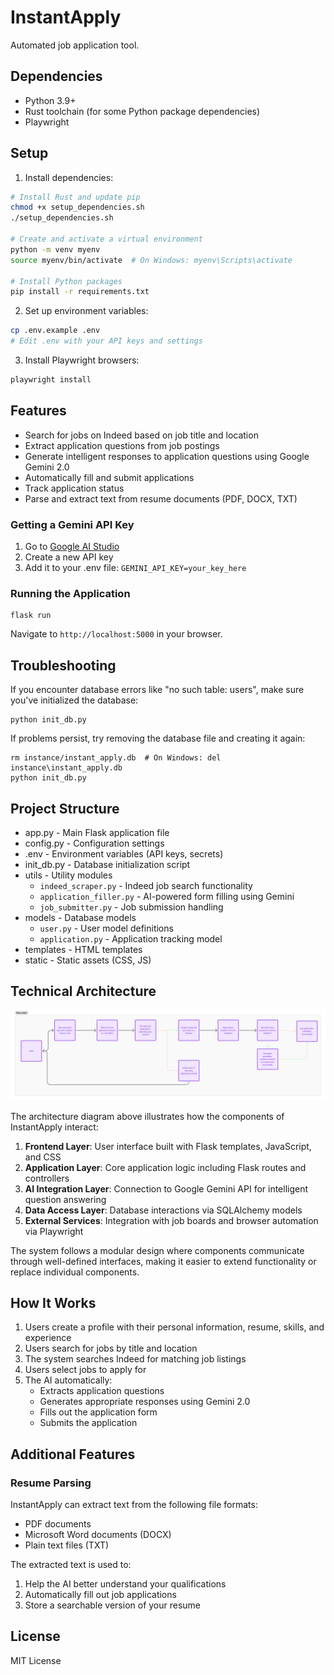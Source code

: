 # InstantApply

Automated job application tool.

## Dependencies

- Python 3.9+
- Rust toolchain (for some Python package dependencies)
- Playwright

## Setup

1. Install dependencies:

```bash
# Install Rust and update pip
chmod +x setup_dependencies.sh
./setup_dependencies.sh

# Create and activate a virtual environment
python -m venv myenv
source myenv/bin/activate  # On Windows: myenv\Scripts\activate

# Install Python packages
pip install -r requirements.txt
```

2. Set up environment variables:
   
```bash
cp .env.example .env
# Edit .env with your API keys and settings
```

3. Install Playwright browsers:

```bash
playwright install
```

## Features

- Search for jobs on Indeed based on job title and location
- Extract application questions from job postings
- Generate intelligent responses to application questions using Google Gemini 2.0
- Automatically fill and submit applications
- Track application status
- Parse and extract text from resume documents (PDF, DOCX, TXT)

### Getting a Gemini API Key

1. Go to [Google AI Studio](https://makersuite.google.com/app/apikey)
2. Create a new API key
3. Add it to your .env file: `GEMINI_API_KEY=your_key_here`

### Running the Application

```
flask run
```

Navigate to `http://localhost:5000` in your browser.

## Troubleshooting

If you encounter database errors like "no such table: users", make sure you've initialized the database:

```
python init_db.py
```

If problems persist, try removing the database file and creating it again:

```
rm instance/instant_apply.db  # On Windows: del instance\instant_apply.db
python init_db.py
```

## Project Structure

- app.py - Main Flask application file
- config.py - Configuration settings
- .env - Environment variables (API keys, secrets)
- init_db.py - Database initialization script
- utils - Utility modules
  - `indeed_scraper.py` - Indeed job search functionality
  - `application_filler.py` - AI-powered form filling using Gemini
  - `job_submitter.py` - Job submission handling
- models - Database models
  - `user.py` - User model definitions
  - `application.py` - Application tracking model
- templates - HTML templates
- static - Static assets (CSS, JS)

## Technical Architecture

![InstantApply Architecture](InstantApply.png)

The architecture diagram above illustrates how the components of InstantApply interact:

1. **Frontend Layer**: User interface built with Flask templates, JavaScript, and CSS
2. **Application Layer**: Core application logic including Flask routes and controllers
3. **AI Integration Layer**: Connection to Google Gemini API for intelligent question answering
4. **Data Access Layer**: Database interactions via SQLAlchemy models
5. **External Services**: Integration with job boards and browser automation via Playwright

The system follows a modular design where components communicate through well-defined interfaces, making it easier to extend functionality or replace individual components.

## How It Works

1. Users create a profile with their personal information, resume, skills, and experience
2. Users search for jobs by title and location
3. The system searches Indeed for matching job listings
4. Users select jobs to apply for
5. The AI automatically:
   - Extracts application questions
   - Generates appropriate responses using Gemini 2.0
   - Fills out the application form
   - Submits the application

## Additional Features

### Resume Parsing

InstantApply can extract text from the following file formats:
- PDF documents
- Microsoft Word documents (DOCX)
- Plain text files (TXT)

The extracted text is used to:
1. Help the AI better understand your qualifications
2. Automatically fill out job applications
3. Store a searchable version of your resume

## License

MIT License